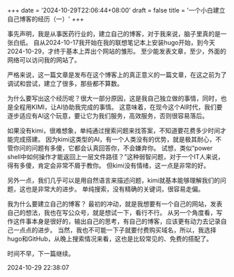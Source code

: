 +++
date = '2024-10-29T22:06:44+08:00'
draft = false
title = '一个小白建立自己博客的经历（一）'
+++

事先声明，我是从事医药行业的，建立自己的博客，对于我来说，脑子里真的是一张白纸。
自从2024-10-17我开始在我的联想笔记本上安装hugo开始，到今天2024-10-29，才终于基本上弄出个网站的雏形。
至少能发表文章，至少，外面的网络可以访问我的网站了。

严格来说，这一篇文章是发布在这个博客上的真正意义的一篇文章，在这之前为了调试和尝试，建立了很多，那些都不算数。

为什么要写出这个经历呢？很大一部分原因，这是我自己独立做的事情，同时，也是全程用KIMI，让AI协助我完成的事情。
这意味着，在现今这个AI时代，我们要逐步适应有AI这个玩意，要让它为我们服务，高效服务，否则很容易落后。

如果没有kimi，很难想象，单纯通过搜索问题来找答案，不知道要花费多少时间才能完成搭建。
因为kimi这类型的AI，有一个人类没有的优势，就是极其耐心，不管你问的问题有多傻，它都会认真回答你，不会嫌弃你。
试想，类似“power shell中如何操作才能返回上一层文件路径？”这种弱智问题，对于一个IT人来说，得有多傻，肯定会非常不屑于教你。
但kimi没有情绪，这一点是非常的好。

另外一点，我们几乎可以是用自然语言来描述问题，kimi就基本能够理解我们的问题，这也是非常大的进步。
单纯搜索，没有精确的关键词，很容易走偏。

我为什么要建立自己的博客？
最初的冲动，就是我想要有一个自己的网站，发表自己的想法，我也在写公众号，就是想试一下，看行不行。
从另一个角度看，写作这件事本身是很好的，输出自己的思考，有自己的博客，应该更有动力去记录自己一点点的进步。
当然，我也不可能一下子就要付费购买域名，所以，我选择hugo和GitHub，从晚上搜索情况来看，这也是比较常见的、免费的搭配了。

时间不早，下一篇继续。

2024-10-29 22:38:07